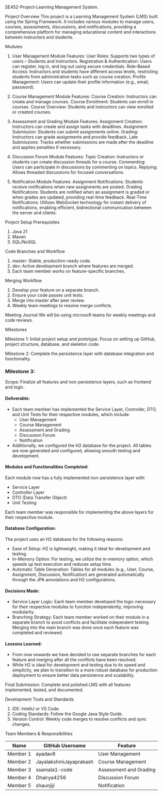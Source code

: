 SE452-Project-Learning Management System.

Project Overview
This project is a Learning Management System (LMS) built using the Spring Framework. It includes various modules to manage users, courses, assessments, discussions, and notifications, providing a comprehensive platform for managing educational content and interactions between instructors and students.

Modules

1. User Management Module
   Features:
   User Roles: Supports two types of users – Students and Instructors.
   Registration & Authentication: Users can register, log in, and log out using secure credentials.
   Role-Based Access: Instructors and students have different access levels, restricting students from administrative tasks such as course creation.
   Profile Management: Users can update their profile information (e.g., email, password).

2. Course Management Module
   Features:
   Course Creation: Instructors can create and manage courses.
   Course Enrollment: Students can enroll in courses.
   Course Overview: Students and instructors can view enrolled or created courses.

3. Assessment and Grading Module
   Features:
   Assignment Creation: Instructors can create and assign tasks with deadlines.
   Assignment Submission: Students can submit assignments online.
   Grading: Instructors can grade assignments and provide feedback.
   Late Submissions: Tracks whether submissions are made after the deadline and applies penalties if necessary.

4. Discussion Forum Module
   Features:
   Topic Creation: Instructors or students can create discussion threads for a course.
   Commenting: Users can participate in discussions by commenting on topics.
   Replying: Allows threaded discussions for focused conversations.

5. Notification Module
   Features:
   Assignment Notifications: Students receive notifications when new assignments are posted.
   Grading Notifications: Students are notified when an assignment is graded or when grades are updated, providing real-time feedback.
   Real-Time Notifications: Utilizes WebSocket technology for instant delivery of notifications, enabling efficient, bidirectional communication between the server and clients.

Project Setup Prerequisites

1. Java 21
2. Maven
3. SQL/NoSQL

Code Branches and Workflow

1. master: Stable, production-ready code.
2. dev: Active development branch where features are merged.
3. Each team member works on feature-specific branches.

Merging Workflow

1. Develop your feature on a separate branch.
2. Ensure your code passes unit tests.
3. Merge into master after peer review.
4. Weekly team meetings to resolve merge conflicts.

Meeting Journal
We will be using microsoft teams for weekly meetings and code reviews.

Milestones

Milestone 1: Initial project setup and prototype. Focus on setting up GitHub, project structure, database, and skeleton code.

Milestone 2: Complete the persistence layer with database integration and functionality.

### Milestone 3:

Scope: Finalize all features and non-persistence layers, such as frontend and logic.

#### Deliverable:

- Each team member has implemented the Service Layer, Controller, DTO, and Unit Tests for their respective modules, which include:
  - User Management
  - Course Management
  - Assessment and Grading
  - Discussion Forum
  - Notification
- Additionally, we configured the H2 database for the project. All tables are now generated and configured, allowing smooth testing and development.

#### Modules and Functionalities Completed:

Each module now has a fully implemented non-persistence layer with:

- Service Layer
- Controller Layer
- DTO (Data Transfer Object)
- Unit Testing

Each team member was responsible for implementing the above layers for their respective module.

#### Database Configuration:

The project uses an H2 database for the following reasons:

- Ease of Setup: H2 is lightweight, making it ideal for development and testing.
- In-Memory Option: For testing, we utilize the in-memory option, which speeds up test execution and reduces setup time.
- Automatic Table Generation: Tables for all modules (e.g., User, Course, Assignment, Discussion, Notification) are generated automatically through the JPA annotations and H2 configurations.

#### Decisions Made:

- Service Layer Logic: Each team member developed the logic necessary for their respective modules to function independently, improving modularity.
- Branching Strategy: Each team member worked on their module in a separate branch to avoid conflicts and facilitate independent testing. Merging into the main branch was done once each feature was completed and reviewed.

#### Lessons Learned:

- From now onwards we have decided to use separate branches for each feature and merging after all the conflicts have been resolved.
- While H2 is ideal for development and testing due to its speed and simplicity, we plan to transition to a more robust database for production deployment to ensure better data persistence and scalability.

Final Submission: Complete and polished LMS with all features implemented, tested, and documented.

Development Tools and Standards

1. IDE: IntelliJ or VS Code.
2. Coding Standards: Follow the Google Java Style Guide.
3. Version Control: Weekly code merges to resolve conflicts and sync changes.

Team Members & Responsibilities

| Name     | GitHub Username        | Feature                |
| -------- | ---------------------- | ---------------------- |
| Member 1 | ayadav6                | User Management        |
| Member 2 | JayalakshmiJayaprakash | Course Management      |
| Member 3 | ssamala1-code          | Assessment and Grading |
| Member 4 | Dhairya4256            | Discussion Forum       |
| Member 5 | shaunjiji              | Notification           |
